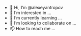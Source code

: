 - 👋 Hi, I’m @alexeyantropov
- 👀 I’m interested in ...
- 🌱 I’m currently learning ...
- 💞️ I’m looking to collaborate on ...
- 📫 How to reach me ...

<!---
alexeyantropov/alexeyantropov is a ✨ special ✨ repository because its `README.md` (this file) appears on your GitHub profile.
You can click the Preview link to take a look at your changes.
--->
